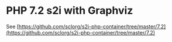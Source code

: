# PHP 7.2 s2i with Graphviz

See [https://github.com/sclorg/s2i-php-container/tree/master/7.2](https://github.com/sclorg/s2i-php-container/tree/master/7.2)

